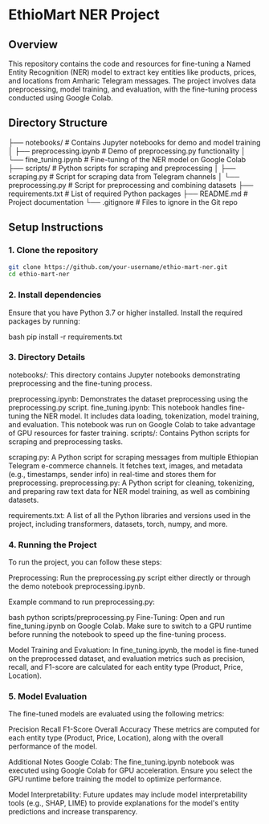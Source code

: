 # EthioMart NER Project

## Overview
This repository contains the code and resources for fine-tuning a Named Entity Recognition (NER) model to extract key entities like products, prices, and locations from Amharic Telegram messages. The project involves data preprocessing, model training, and evaluation, with the fine-tuning process conducted using Google Colab.

## Directory Structure
├── notebooks/ # Contains Jupyter notebooks for demo and model training │ 
    ├── preprocessing.ipynb # Demo of preprocessing.py functionality │ 
    └── fine_tuning.ipynb # Fine-tuning of the NER model on Google Colab 
├── scripts/ # Python scripts for scraping and preprocessing │ 
    ├── scraping.py # Script for scraping data from Telegram channels │ 
    └── preprocessing.py # Script for preprocessing and combining datasets 
├── requirements.txt # List of required Python packages 
├── README.md # Project documentation 
└── .gitignore # Files to ignore in the Git repo

## Setup Instructions

### 1. Clone the repository
```bash
git clone https://github.com/your-username/ethio-mart-ner.git
cd ethio-mart-ner
```

### 2. Install dependencies
Ensure that you have Python 3.7 or higher installed. Install the required packages by running:

bash
pip install -r requirements.txt

### 3. Directory Details
notebooks/: This directory contains Jupyter notebooks demonstrating preprocessing and the fine-tuning process.

preprocessing.ipynb: Demonstrates the dataset preprocessing using the preprocessing.py script.
fine_tuning.ipynb: This notebook handles fine-tuning the NER model. It includes data loading, tokenization, model training, and evaluation. This notebook was run on Google Colab to take advantage of GPU resources for faster training.
scripts/: Contains Python scripts for scraping and preprocessing tasks.

scraping.py: A Python script for scraping messages from multiple Ethiopian Telegram e-commerce channels. It fetches text, images, and metadata (e.g., timestamps, sender info) in real-time and stores them for preprocessing.
preprocessing.py: A Python script for cleaning, tokenizing, and preparing raw text data for NER model training, as well as combining datasets.


requirements.txt: A list of all the Python libraries and versions used in the project, including transformers, datasets, torch, numpy, and more.

### 4. Running the Project
To run the project, you can follow these steps:

Preprocessing: Run the preprocessing.py script either directly or through the demo notebook preprocessing.ipynb.

Example command to run preprocessing.py:

bash
python scripts/preprocessing.py
Fine-Tuning: Open and run fine_tuning.ipynb on Google Colab. Make sure to switch to a GPU runtime before running the notebook to speed up the fine-tuning process.

Model Training and Evaluation: In fine_tuning.ipynb, the model is fine-tuned on the preprocessed dataset, and evaluation metrics such as precision, recall, and F1-score are calculated for each entity type (Product, Price, Location).

### 5. Model Evaluation
The fine-tuned models are evaluated using the following metrics:

Precision
Recall
F1-Score
Overall Accuracy
These metrics are computed for each entity type (Product, Price, Location), along with the overall performance of the model.

Additional Notes
Google Colab: The fine_tuning.ipynb notebook was executed using Google Colab for GPU acceleration. Ensure you select the GPU runtime before training the model to optimize performance.

Model Interpretability: Future updates may include model interpretability tools (e.g., SHAP, LIME) to provide explanations for the model's entity predictions and increase transparency.